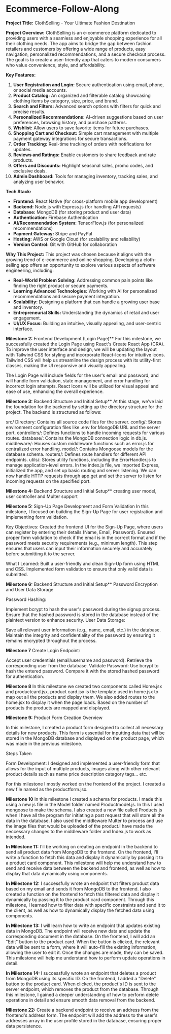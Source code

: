 # Ecommerce-Follow-Along
**Project Title:** ClothSelling - Your Ultimate Fashion Destination

**Project Overview:**
ClothSelling is an e-commerce platform dedicated to providing users with a seamless and enjoyable shopping experience for all their clothing needs. The app aims to bridge the gap between fashion retailers and customers by offering a wide range of products, easy navigation, personalized recommendations, and a secure checkout process. The goal is to create a user-friendly app that caters to modern consumers who value convenience, style, and affordability.

**Key Features:**
1. **User Registration and Login:** Secure authentication using email, phone, or social media accounts.
2. **Product Catalog:** An organized and filterable catalog showcasing clothing items by category, size, price, and brand.
3. **Search and Filters:** Advanced search options with filters for quick and precise results.
4. **Personalized Recommendations:** AI-driven suggestions based on user preferences, browsing history, and purchase patterns.
5. **Wishlist:** Allow users to save favorite items for future purchases.
6. **Shopping Cart and Checkout:** Simple cart management with multiple payment gateway integrations for secure transactions.
7. **Order Tracking:** Real-time tracking of orders with notifications for updates.
8. **Reviews and Ratings:** Enable customers to share feedback and rate products.
9. **Offers and Discounts:** Highlight seasonal sales, promo codes, and exclusive deals.
10. **Admin Dashboard:** Tools for managing inventory, tracking sales, and analyzing user behavior.

**Tech Stack:**
- **Frontend:** React Native (for cross-platform mobile app development)
- **Backend:** Node.js with Express.js (for handling API requests)
- **Database:** MongoDB (for storing product and user data)
- **Authentication:** Firebase Authentication
- **AI/Recommendation System:** TensorFlow.js (for personalized recommendations)
- **Payment Gateway:** Stripe and PayPal
- **Hosting:** AWS or Google Cloud (for scalability and reliability)
- **Version Control:** Git with GitHub for collaboration

**Why This Project:**
This project was chosen because it aligns with the growing trend of e-commerce and online shopping. Developing a cloth-selling app offers an opportunity to explore various aspects of software engineering, including:
- **Real-World Problem Solving:** Addressing common pain points like finding the right product or secure payments.
- **Learning Advanced Technologies:** Working with AI for personalized recommendations and secure payment integration.
- **Scalability:** Designing a platform that can handle a growing user base and inventory.
- **Entrepreneurial Skills:** Understanding the dynamics of retail and user engagement.
- **UI/UX Focus:** Building an intuitive, visually appealing, and user-centric interface.


**Milestone 2:** Frontend Development (Login Page)**
For this milestone, we successfully created the Login Page using React's Create React App (CRA). To improve the user interface and design, we will be updating the layout with Tailwind CSS for styling and incorporate React-Icons for intuitive icons. Tailwind CSS will help us streamline the design process with its utility-first classes, making the UI responsive and visually appealing.

The Login Page will include fields for the user's email and password, and will handle form validation, state management, and error handling for incorrect login attempts. React Icons will be utilized for visual appeal and ease of use, enhancing the overall experience.

**Milestone 3:** Backend Structure and Initial Setup**
At this stage, we’ve laid the foundation for the backend by setting up the directory structure for the project. The backend is structured as follows:

src/ Directory: Contains all source code files for the server.
config/: Stores environment configuration files like .env for MongoDB URL and the server port.
controllers/: Defines functions to handle incoming requests for various routes.
database/: Contains the MongoDB connection logic in db.js.
middleware/: Houses custom middleware functions such as error.js for centralized error handling.
model/: Contains Mongoose models for the database schema.
routers/: Defines route handlers for different API endpoints.
utils/: Stores utility functions, including the ErrorHandler.js to manage application-level errors.
In the index.js file, we imported Express, initialized the app, and set up basic routing and server listening. We can now handle HTTP requests through app.get and set the server to listen for incoming requests on the specified port.

**Milestone 4:** Backend Structure and Initial Setup**
creating user model, user controller and Multer support

 **Milestone 5:** Sign-Up Page Development and Form Validation
In this milestone, I focused on building the Sign-Up Page for user registration and implementing form validation.

Key Objectives:
Created the frontend UI for the Sign-Up Page, where users can register by entering their details (Name, Email, Password).
Ensured proper form validation to check if the email is in the correct format and if the password meets security requirements (e.g., minimum length).
This step ensures that users can input their information securely and accurately before submitting it to the server.

What I Learned:
Built a user-friendly and clean Sign-Up form using HTML and CSS.
Implemented form validation to ensure that only valid data is submitted.

**Milestone 6:** Backend Structure and Initial Setup** Password Encryption and User Data Storage

Password Hashing:

Implement bcrypt to hash the user's password during the signup process. Ensure that the hashed password is stored in the database instead of the plaintext version to enhance security. User Data Storage:

Save all relevant user information (e.g., name, email, etc.) in the database. Maintain the integrity and confidentiality of the password by ensuring it remains encrypted throughout the process.

**Milestone 7**
Create Login Endpoint:

Accept user credentials (email/username and password). Retrieve the corresponding user from the database. Validate Password:
Use bcrypt to hash the entered password. Compare it with the stored hashed password for authentication.

**Milestone 8**
In this milestone we created two components called Home.jsx and productcard.jsx. product card.jsx is the template used in home.jsx to map out all the products and display them. We also added routes to the home.jsx to display it when the page loads. Based on the number of products the products are mapped and displayed.

**Milestone 9:** Product Form Creation
Overview

In this milestone, I created a product form designed to collect all necessary details for new products. This form is essential for inputting data that will be stored in the MongoDB database and displayed on the product page, which was made in the previous milestone.

Steps Taken

Form Development: I designed and implemented a user-friendly form that allows for the input of multiple products, images along with other relevant product details such as name price description catagory tags... etc.

For this milestone I mostly worked on the frontend of the project. I created a new file named as the productform.jsx.

**Milestone 10**
In this milestone I created a schema for products. I made this using a new js file in the Model folder named Productmodel.js. In this I used mongoose to make the schema. I also created a new file called Products.js when I have all the program for initiating a post request that will store all the data in the database. I also used the middleware Multer to process and use the image files that would be uploaded of the product.I have made the neccessary changes to the middleware folder and Index.js to work as intended.

**In Milestone 11:**
I'll be working on creating an endpoint in the backend to send all product data from MongoDB to the frontend. On the frontend, I'll write a function to fetch this data and display it dynamically by passing it to a product card component. This milestone will help me understand how to send and receive data between the backend and frontend, as well as how to display that data dynamically using components.

**In Milestone 12:**
I successfully wrote an endpoint that filters product data based on my email and sends it from MongoDB to the frontend. I also created a function on the frontend to fetch this filtered data and display it dynamically by passing it to the product card component. Through this milestone, I learned how to filter data with specific constraints and send it to the client, as well as how to dynamically display the fetched data using components.

**In Milestone 13:**
I will learn how to write an endpoint that updates existing data in MongoDB. The endpoint will receive new data and update the corresponding document in the database. On the frontend, I will add an "Edit" button to the product card. When the button is clicked, the relevant data will be sent to a form, where it will auto-fill the existing information, allowing the user to edit it. Once the changes are made, they can be saved. This milestone will help me understand how to perform update operations in detail. 

**In Milestone 14:**
I successfully wrote an endpoint that deletes a product from MongoDB using its specific ID. On the frontend, I added a "Delete" button to the product card. When clicked, the product's ID is sent to the server endpoint, which removes the product from the database. Through this milestone, I gained a deeper understanding of how to perform delete operations in detail and ensure smooth data removal from the backend.

**Mliestone 22:**
Create a backend endpoint to receive an address from the frontend's address form. The endpoint will add the address to the user's addresses array in the user profile stored in the database, ensuring proper data persistence.
